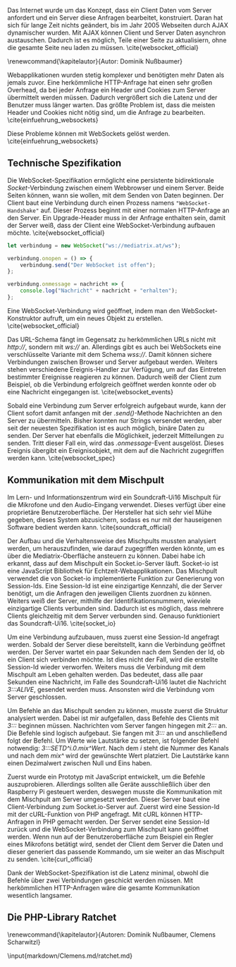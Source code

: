 Das Internet wurde um das Konzept, dass ein Client Daten vom Server anfordert und ein Server diese Anfragen bearbeitet, konstruiert. Daran hat sich für lange Zeit nichts geändert, bis im Jahr 2005 Webseiten durch AJAX dynamischer wurden. Mit AJAX können Client und Server Daten asynchron austauschen. Dadurch ist es möglich, Teile einer Seite zu aktualisiern, ohne die gesamte Seite neu laden zu müssen. \cite{websocket_official}

\renewcommand{\kapitelautor}{Autor: Dominik Nußbaumer}

Webapplikationen wurden stetig komplexer und benötigten mehr Daten als jemals zuvor. Eine herkömmliche HTTP-Anfrage hat einen sehr großen Overhead, da bei jeder Anfrage ein Header und Cookies zum Server übermittelt werden müssen. Dadurch vergrößert sich die Latenz und der Benutzer muss länger warten. Das größte Problem ist, dass die meisten Header und Cookies nicht nötig sind, um die Anfrage zu bearbeiten. \cite{einfuehrung_websockets}

Diese Probleme können mit WebSockets gelöst werden. \cite{einfuehrung_websockets}

## Technische Spezifikation

Die WebSocket-Spezifikation ermöglicht eine persistente bidirektionale _Socket_-Verbindung zwischen einem Webbrowser und einem Server. Beide Seiten können, wann sie wollen, mit dem Senden von Daten beginnen. Der Client baut eine Verbindung durch einen Prozess namens `"WebSocket-Handshake"` auf. Dieser Prozess beginnt mit einer normalen HTTP-Anfrage an den Server. Ein Upgrade-Header muss in der Anfrage enthalten sein, damit der Server weiß, dass der Client eine WebSocket-Verbindung aufbauen möchte. \cite{websocket_official}

```javascript
let verbindung = new WebSocket("ws://mediatrix.at/ws");

verbindung.onopen = () => {
	verbindung.send("Der WebSocket ist offen");
};

verbindung.onmessage = nachricht => {
	console.log("Nachricht" + nachricht + "erhalten");
};
```

Eine WebSocket-Verbindung wird geöffnet, indem man den WebSocket-Konstruktor aufruft, um ein neues Objekt zu erstellen. \cite{websocket_official}

Das URL-Schema fängt im Gegensatz zu herkömmlichen URLs nicht mit _http\:\//_, sondern mit _ws\:\//_ an. Allerdings gibt es auch bei WebSockets eine verschlüsselte Variante mit dem Schema _wss\:\//_. Damit können sichere Verbindungen zwischen Browser und Server aufgebaut werden. Weiters stehen verschiedene Ereignis-Handler zur Verfügung, um auf das Eintreten bestimmter Ereignisse reagieren zu können. Dadurch weiß der Client zum Beispiel, ob die Verbindung erfolgreich geöffnet werden konnte oder ob eine Nachricht eingegangen ist. \cite{websocket_events}

Sobald eine Verbindung zum Server erfolgreich aufgebaut wurde, kann der Client sofort damit anfangen mit der _.send()_-Methode Nachrichten an den Server zu übermitteln. Bisher konnten nur Strings versendet werden, aber seit der neuesten Spezifikation ist es auch möglich, binäre Daten zu senden. Der Server hat ebenfalls die Möglichkeit, jederzeit Mitteilungen zu senden. Tritt dieser Fall ein, wird das _.onmessage_-Event ausgelöst. Dieses Ereignis übergibt ein Ereignisobjekt, mit dem auf die Nachricht zugegriffen werden kann. \cite{websocket_spec}

## Kommunikation mit dem Mischpult

Im Lern- und Informationszentrum wird ein Soundcraft-Ui16 Mischpult für die Mikrofone und den Audio-Eingang verwendet. Dieses verfügt über eine proprietäre Benutzeroberfläche. Der Hersteller hat sich sehr viel Mühe gegeben, dieses System abzusichern, sodass es nur mit der hauseigenen Software bedient werden kann. \cite{soundcraft_official}

Der Aufbau und die Verhaltensweise des Mischpults mussten analysiert werden, um herauszufinden, wie darauf zugegriffen werden könnte, um es über die Mediatrix-Oberfläche ansteuern zu können. Dabei habe ich erkannt, dass auf dem Mischpult ein Socket.io-Server läuft. Socket-io ist eine JavaScript Bibliothek für Echtzeit-Webapplikationen. Das Mischpult verwendet die von Socket-io implementierte Funktion zur Generierung von Session-Ids. Eine Session-Id ist eine einzigartige Kennzahl, die der Server benötigt, um die Anfragen den jeweiligen Clients zuordnen zu können. Weiters weiß der Server, mithilfe der Identifikationsnummern, wieviele einzigartige Clients verbunden sind. Dadurch ist es möglich, dass mehrere Clients gleichzeitig mit dem Server verbunden sind. Genauso funktioniert das Soundcraft-Ui16. \cite{socket_io}

Um eine Verbindung aufzubauen, muss zuerst eine Session-Id angefragt werden. Sobald der Server diese bereitstellt, kann die Verbindung geöffnet werden. Der Server wartet ein paar Sekunden nach dem Senden der Id, ob ein Client sich verbinden möchte. Ist dies nicht der Fall, wird die erstellte Session-Id wieder verworfen. Weiters muss die Verbindung mit dem Mischpult am Leben gehalten werden. Das bedeutet, dass alle paar Sekunden eine Nachricht, im Falle des Soundcraft-Ui16 lautet die Nachricht _3:::ALIVE_, gesendet werden muss. Ansonsten wird die Verbindung vom Server geschlossen.

Um Befehle an das Mischpult senden zu können, musste zuerst die Struktur analysiert werden. Dabei ist mir aufgefallen, dass Befehle des Clients mit _3:::_ beginnen müssen. Nachrichten vom Server fangen hingegen mit _2:::_ an. Die Befehle sind logisch aufgebaut. Sie fangen mit _3:::_ an und anschließend folgt der Befehl. Um Werte wie Lautstärke zu setzen, ist folgender Befehl notwendig: _3:::SETD\^i.0.mix\^Wert_. Nach dem _i_ steht die Nummer des Kanals und nach dem _mix\^_ wird der gewünschte Wert platziert. Die Lautstärke kann einen Dezimalwert zwischen Null und Eins haben.

Zuerst wurde ein Prototyp mit JavaScript entwickelt, um die Befehle auszuprobieren. Allerdings sollten alle Geräte ausschließlich über den Raspberry Pi gesteuert werden, deswegen musste die Kommunikation mit dem Mischpult am Server umgesetzt werden. Dieser Server baut eine Client-Verbindung zum Socket.io-Server auf. Zuerst wird eine Session-Id mit der cURL-Funktion von PHP angefragt. Mit cURL können HTTP-Anfragen in PHP gemacht werden. Der Server sendet eine Session-Id zurück und die WebSocket-Verbindung zum Mischpult kann geöffnet werden. Wenn nun auf der Benutzeroberfläche zum Beispiel ein Regler eines Mikrofons betätigt wird, sendet der Client dem Server die Daten und dieser generiert das passende Kommando, um sie weiter an das Mischpult zu senden. \cite{curl_official}

Dank der WebSocket-Spezifikation ist die Latenz minimal, obwohl die Befehle über zwei Verbindungen geschickt werden müssen. Mit herkömmlichen HTTP-Anfragen wäre die gesamte Kommunikation wesentlich langsamer.

## Die PHP-Library Ratchet

\renewcommand{\kapitelautor}{Autoren: Dominik Nußbaumer, Clemens Scharwitzl}

\input{markdown/Clemens.md/ratchet.md}
